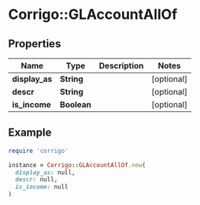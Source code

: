 # Corrigo::GLAccountAllOf

## Properties

| Name | Type | Description | Notes |
| ---- | ---- | ----------- | ----- |
| **display_as** | **String** |  | [optional] |
| **descr** | **String** |  | [optional] |
| **is_income** | **Boolean** |  | [optional] |

## Example

```ruby
require 'corrigo'

instance = Corrigo::GLAccountAllOf.new(
  display_as: null,
  descr: null,
  is_income: null
)
```

